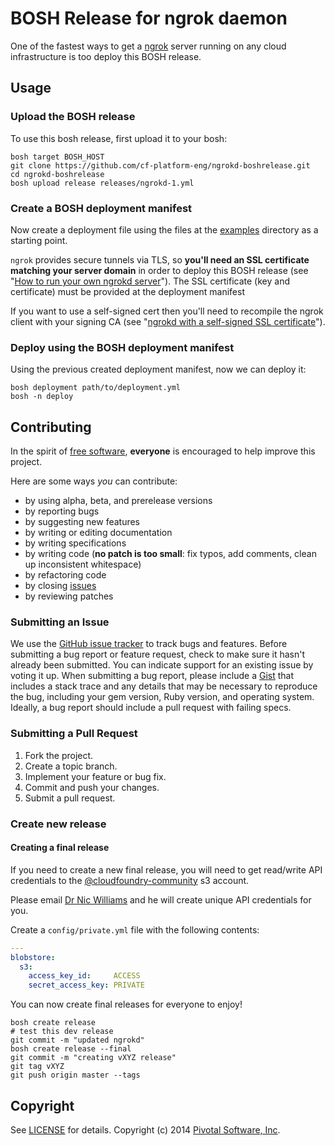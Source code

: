 # BOSH Release for ngrok daemon

One of the fastest ways to get a [ngrok](https://github.com/inconshreveable/ngrok) server running on any cloud infrastructure is too deploy this BOSH release.

## Usage

### Upload the BOSH release

To use this bosh release, first upload it to your bosh:

```
bosh target BOSH_HOST
git clone https://github.com/cf-platform-eng/ngrokd-boshrelease.git
cd ngrokd-boshrelease
bosh upload release releases/ngrokd-1.yml
```

### Create a BOSH deployment manifest

Now create a deployment file using the files at the [examples](https://github.com/cf-platform-eng/ngrokd-boshrelease/tree/master/examples) directory as a starting point.

`ngrok` provides secure tunnels via TLS, so **you'll need an SSL certificate matching your server domain** in order to deploy this BOSH release
(see "[How to run your own ngrokd server](https://github.com/inconshreveable/ngrok/blob/master/docs/SELFHOSTING.md)").
The SSL certificate (key and certificate) must be provided at the deployment manifest

If you want to use a self-signed cert then you'll need to recompile the ngrok client with your signing CA (see
"[ngrokd with a self-signed SSL certificate](https://gist.github.com/lyoshenka/002b7fbd801d0fd21f2f)").

### Deploy using the BOSH deployment manifest

Using the previous created deployment manifest, now we can deploy it:

```
bosh deployment path/to/deployment.yml
bosh -n deploy
```

## Contributing

In the spirit of [free software](http://www.fsf.org/licensing/essays/free-sw.html), **everyone** is encouraged to help improve this project.

Here are some ways *you* can contribute:

* by using alpha, beta, and prerelease versions
* by reporting bugs
* by suggesting new features
* by writing or editing documentation
* by writing specifications
* by writing code (**no patch is too small**: fix typos, add comments, clean up inconsistent whitespace)
* by refactoring code
* by closing [issues](https://github.com/cf-platform-eng/ngrokd-boshrelease/issues)
* by reviewing patches


### Submitting an Issue
We use the [GitHub issue tracker](https://github.com/cf-platform-eng/ngrokd-boshrelease/issues) to track bugs and features.
Before submitting a bug report or feature request, check to make sure it hasn't already been submitted. You can indicate
support for an existing issue by voting it up. When submitting a bug report, please include a
[Gist](http://gist.github.com/) that includes a stack trace and any details that may be necessary to reproduce the bug,
including your gem version, Ruby version, and operating system. Ideally, a bug report should include a pull request with
 failing specs.


### Submitting a Pull Request

1. Fork the project.
2. Create a topic branch.
3. Implement your feature or bug fix.
4. Commit and push your changes.
5. Submit a pull request.

### Create new release

#### Creating a final release

If you need to create a new final release, you will need to get read/write API credentials to the [@cloudfoundry-community](https://github.com/cloudfoundry-community) s3 account.

Please email [Dr Nic Williams](mailto:&#x64;&#x72;&#x6E;&#x69;&#x63;&#x77;&#x69;&#x6C;&#x6C;&#x69;&#x61;&#x6D;&#x73;&#x40;&#x67;&#x6D;&#x61;&#x69;&#x6C;&#x2E;&#x63;&#x6F;&#x6D;) and he will create unique API credentials for you.

Create a `config/private.yml` file with the following contents:

``` yaml
---
blobstore:
  s3:
    access_key_id:     ACCESS
    secret_access_key: PRIVATE
```

You can now create final releases for everyone to enjoy!

```
bosh create release
# test this dev release
git commit -m "updated ngrokd"
bosh create release --final
git commit -m "creating vXYZ release"
git tag vXYZ
git push origin master --tags
```

## Copyright

See [LICENSE](https://github.com/cf-platform-eng/ngrokd-boshrelease/blob/master/LICENSE) for details.
Copyright (c) 2014 [Pivotal Software, Inc](http://www.pivotal.io/).
